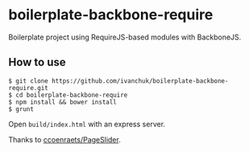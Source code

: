 # boilerplate-backbone-require
Boilerplate project using RequireJS-based modules with BackboneJS.

## How to use

```
$ git clone https://github.com/ivanchuk/boilerplate-backbone-require.git
$ cd boilerplate-backbone-require
$ npm install && bower install
$ grunt
```

Open `build/index.html` with an express server.

Thanks to [ccoenraets/PageSlider](https://github.com/ccoenraets/PageSlider).
